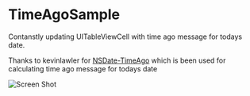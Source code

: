 # TimeAgoSample

Contanstly updating UITableViewCell with time ago message for todays date.

Thanks to kevinlawler for [NSDate-TimeAgo](https://github.com/kevinlawler/NSDate-TimeAgo) which is been used for calculating time ago message for todays date

![Screen Shot](https://github.com/safecase123/TimeAgoSample/blob/master/Screen/1.png)
